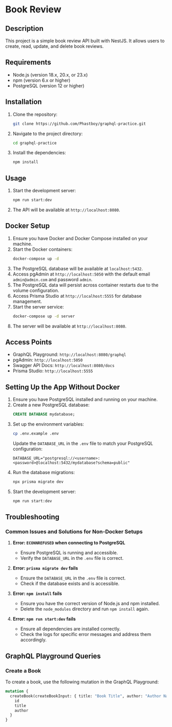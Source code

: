 # Book Review

## Description

This project is a simple book review API built with NestJS. It allows users to create, read, update, and delete book reviews.

## Requirements

- Node.js (version 18.x, 20.x, or 23.x)
- npm (version 6.x or higher)
- PostgreSQL (version 12 or higher)

## Installation

1. Clone the repository:
   ```bash
   git clone https://github.com/Phastboy/graphql-practice.git
   ```
2. Navigate to the project directory:
   ```bash
   cd graphql-practice
   ```
3. Install the dependencies:
   ```bash
   npm install
   ```

## Usage

1. Start the development server:
   ```bash
   npm run start:dev
   ```
2. The API will be available at `http://localhost:8080`.

## Docker Setup

1. Ensure you have Docker and Docker Compose installed on your machine.
2. Start the Docker containers:
   ```bash
   docker-compose up -d
   ```
3. The PostgreSQL database will be available at `localhost:5432`.
4. Access pgAdmin at `http://localhost:5050` with the default email `admin@admin.com` and password `admin`.
5. The PostgreSQL data will persist across container restarts due to the volume configuration.
6. Access Prisma Studio at `http://localhost:5555` for database management.
7. Start the server service:
   ```bash
   docker-compose up -d server
   ```
8. The server will be available at `http://localhost:8080`.

## Access Points

- GraphQL Playground: `http://localhost:8080/graphql`
- pgAdmin: `http://localhost:5050`
- Swagger API Docs: `http://localhost:8080/docs`
- Prisma Studio: `http://localhost:5555`

## Setting Up the App Without Docker

1. Ensure you have PostgreSQL installed and running on your machine.
2. Create a new PostgreSQL database:
   ```sql
   CREATE DATABASE mydatabase;
   ```
3. Set up the environment variables:
   ```bash
   cp .env.example .env
   ```
   Update the `DATABASE_URL` in the `.env` file to match your PostgreSQL configuration:
   ```env
   DATABASE_URL="postgresql://<username>:<password>@localhost:5432/mydatabase?schema=public"
   ```
4. Run the database migrations:
   ```bash
   npx prisma migrate dev
   ```
5. Start the development server:
   ```bash
   npm run start:dev
   ```

## Troubleshooting

### Common Issues and Solutions for Non-Docker Setups

1. **Error: `ECONNREFUSED` when connecting to PostgreSQL**
   - Ensure PostgreSQL is running and accessible.
   - Verify the `DATABASE_URL` in the `.env` file is correct.

2. **Error: `prisma migrate dev` fails**
   - Ensure the `DATABASE_URL` in the `.env` file is correct.
   - Check if the database exists and is accessible.

3. **Error: `npm install` fails**
   - Ensure you have the correct version of Node.js and npm installed.
   - Delete the `node_modules` directory and run `npm install` again.

4. **Error: `npm run start:dev` fails**
   - Ensure all dependencies are installed correctly.
   - Check the logs for specific error messages and address them accordingly.

## GraphQL Playground Queries

### Create a Book

To create a book, use the following mutation in the GraphQL Playground:

```graphql
mutation {
  createBook(createBookInput: { title: "Book Title", author: "Author Name" }) {
    id
    title
    author
  }
}
```
